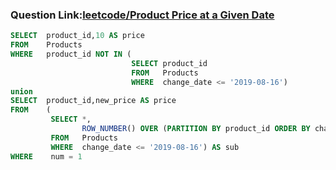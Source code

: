 ### Question Link:[leetcode/Product Price at a Given Date](https://leetcode.com/problems/product-price-at-a-given-date/)

```sql
SELECT  product_id,10 AS price
FROM    Products
WHERE   product_id NOT IN (
                           SELECT product_id
                           FROM   Products
                           WHERE  change_date <= '2019-08-16')
union  
SELECT  product_id,new_price AS price
FROM    (
         SELECT *, 
                ROW_NUMBER() OVER (PARTITION BY product_id ORDER BY change_date DESC) AS num
         FROM   Products
         WHERE  change_date <= '2019-08-16') AS sub
WHERE    num = 1
```
